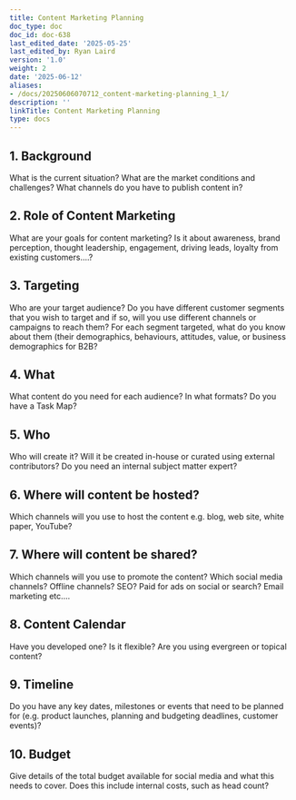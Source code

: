 ```yaml
---
title: Content Marketing Planning
doc_type: doc
doc_id: doc-638
last_edited_date: '2025-05-25'
last_edited_by: Ryan Laird
version: '1.0'
weight: 2
date: '2025-06-12'
aliases:
- /docs/20250606070712_content-marketing-planning_1_1/
description: ''
linkTitle: Content Marketing Planning
type: docs
---
```


## 1.	Background 

What is the current situation? What are the market conditions and challenges? What channels do you have to publish content in? 





## 2.	Role of Content Marketing 

What are your goals for content marketing? Is it about awareness, brand perception, thought leadership, engagement, driving leads, loyalty from existing customers….? 





## 3.	Targeting 

Who are your target audience? Do you have different customer segments that you wish to target and if so, will you use different channels or campaigns to reach them? For each segment targeted, what do you know about them (their demographics, behaviours, attitudes, value, or business demographics for B2B? 





## 4.	What 

What content do you need for each audience? In what formats? Do you have a Task Map? 





## 5.	Who 

Who will create it? Will it be created in-house or curated using external contributors? Do you need an internal subject matter expert? 





## 6.	Where will content be hosted? 

Which channels will you use to host the content e.g. blog, web site, white paper, YouTube? 





## 7.	Where will content be shared? 

Which channels will you use to promote the content? Which social media channels? Offline channels? SEO? Paid for ads on social or search? Email marketing etc…. 





## 8.	Content Calendar 

Have you developed one? Is it flexible? Are you using evergreen or topical content? 





## 9.	Timeline 

Do you have any key dates, milestones or events that need to be planned for (e.g. product launches, planning and budgeting deadlines, customer events)? 





## 10.	Budget 

Give details of the total budget available for social media and what this needs to cover. Does this include internal costs, such as head count?
